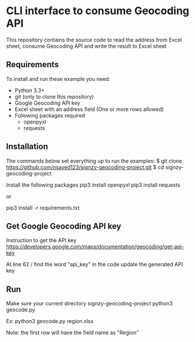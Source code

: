 # CLI interface to consume Geocoding API

This repository contains the source code to read the address from Excel sheet, consume Geocoding API and write the result to Excel sheet

## Requirements

To install and run these example you need:
- Python 3.3+
- git (only to clone this repository)
- Google Geocoding API key
- Excel sheet with an address field (One or more rows allowed)
- Following packages required
    - openpyxl
    - requests

## Installation

The commands below set everything up to run the examples:
$ git clone https://github.com/nsayed123/signzy-geocoding-project.git
$ cd signzy-geocoding-project

Install the following packages
pip3 install openpyxl
pip3 install requests

or

pip3 install -r requirements.txt

## Get Google Geocoding API key

Instruction to get the API key
https://developers.google.com/maps/documentation/geocoding/get-api-key

At line 62 / find the word "api_key" in the code update the generated API key

## Run

Make sure your current directory signzy-geocoding-project
python3 geocode.py <Excel sheet>

Ex: python3 geocode.py region.xlsx

Note: the first row will have the field name as "Region"




